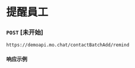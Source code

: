 # 提醒員工
### `POST`  [未开始]
```
https://demoapi.mo.chat/contactBatchAdd/remind
```



#### 响应示例

```json

```